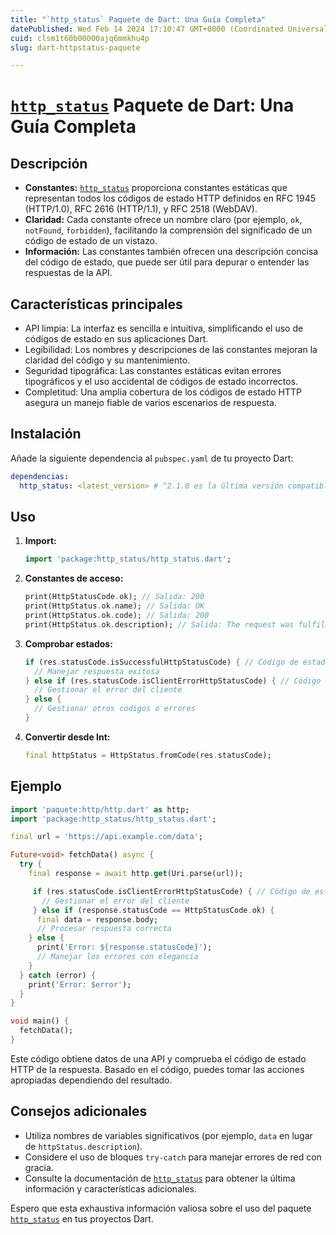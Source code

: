```yaml
---
title: "`http_status` Paquete de Dart: Una Guía Completa"
datePublished: Wed Feb 14 2024 17:10:47 GMT+0000 (Coordinated Universal Time)
cuid: clsm1t60b00000ajq6mmkhu4p
slug: dart-httpstatus-paquete

---
```



# [`http_status`] Paquete de Dart: Una Guía Completa

## Descripción

* **Constantes:** [`http_status`] proporciona constantes estáticas que representan todos los códigos de estado HTTP definidos en RFC 1945 (HTTP/1.0), RFC 2616 (HTTP/1.1), y RFC 2518 (WebDAV).
* **Claridad:** Cada constante ofrece un nombre claro (por ejemplo, `ok`, `notFound`, `forbidden`), facilitando la comprensión del significado de un código de estado de un vistazo.
* **Información:** Las constantes también ofrecen una descripción concisa del código de estado, que puede ser útil para depurar o entender las respuestas de la API.

## Características principales

* API limpia: La interfaz es sencilla e intuitiva, simplificando el uso de códigos de estado en sus aplicaciones Dart.
* Legibilidad: Los nombres y descripciones de las constantes mejoran la claridad del código y su mantenimiento.
* Seguridad tipográfica: Las constantes estáticas evitan errores tipográficos y el uso accidental de códigos de estado incorrectos.
* Completitud: Una amplia cobertura de los códigos de estado HTTP asegura un manejo fiable de varios escenarios de respuesta.

## Instalación

Añade la siguiente dependencia al `pubspec.yaml` de tu proyecto Dart:

```yaml
dependencias:
  http_status: <latest_version> # ^2.1.0 es la última versión compatible con v1.x
```

## Uso

1. **Import:**

   ```dart
   import 'package:http_status/http_status.dart';
   ```

2. **Constantes de acceso:**

   ```dart
   print(HttpStatusCode.ok); // Salida: 200
   print(HttpStatus.ok.name); // Salida: OK
   print(HttpStatus.ok.code); // Salida: 200
   print(HttpStatus.ok.description); // Salida: The request was fulfilled.
   ```

3. **Comprobar estados:**

   ```dart
   if (res.statusCode.isSuccessfulHttpStatusCode) { // Código de estado HTTP 200 - 299
     // Manejar respuesta exitosa
   } else if (res.statusCode.isClientErrorHttpStatusCode) { // Código de estado HTTP 400 - 499
     // Gestionar el error del cliente
   } else {
     // Gestionar otros códigos o errores
   }
   ```

4. **Convertir desde Int:**

   ```dart
   final httpStatus = HttpStatus.fromCode(res.statusCode);
   ```

## Ejemplo

```dart
import 'paquete:http/http.dart' as http;
import 'package:http_status/http_status.dart';

final url = 'https://api.example.com/data';

Future<void> fetchData() async {
  try {
    final response = await http.get(Uri.parse(url));

     if (res.statusCode.isClientErrorHttpStatusCode) { // Código de estado HTTP 400 - 499
       // Gestionar el error del cliente
     } else if (response.statusCode == HttpStatusCode.ok) {
      final data = response.body;
      // Procesar respuesta correcta
    } else {
      print('Error: ${response.statusCode}');
      // Manejar los errores con elegancia
    }
  } catch (error) {
    print('Error: $error');
  }
}

void main() {
  fetchData();
}
```

Este código obtiene datos de una API y comprueba el código de estado HTTP de la respuesta. Basado en el código, puedes tomar las acciones apropiadas dependiendo del resultado.

## Consejos adicionales

* Utiliza nombres de variables significativos (por ejemplo, `data` en lugar de `httpStatus.description`).
* Considere el uso de bloques `try-catch` para manejar errores de red con gracia.
* Consulte la documentación de [`http_status`] para obtener la última información y características adicionales.

Espero que esta exhaustiva información valiosa sobre el uso del paquete [`http_status`] en tus proyectos Dart.

[`http_status`]: https://github.com/DartForge/http_status
